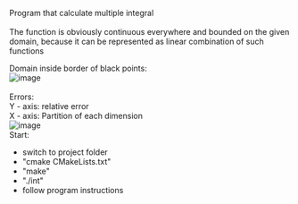 Program that calculate multiple integral<br><br>
The function is obviously continuous everywhere and bounded on the given domain, because it can be represented as linear combination of such functions<br>

Domain inside border of black points:<br>
![image](https://user-images.githubusercontent.com/105585491/212558801-f54df074-6e70-4409-bd80-40133aec938d.png)
<br><br>
Errors:<br>
Y - axis: relative error<br>
X - axis: Partition of each dimension<br>
![image](https://user-images.githubusercontent.com/105585491/212560473-4dd6fb5f-3560-4282-8bc7-9873a30c0220.png)
<br>
Start:
<ul>
    <li> switch to project folder </li>
    <li> "cmake CMakeLists.txt" </li>
    <li> "make" </li>
    <li> "./int" </li>
    <li> follow program instructions</li>
</ul>

